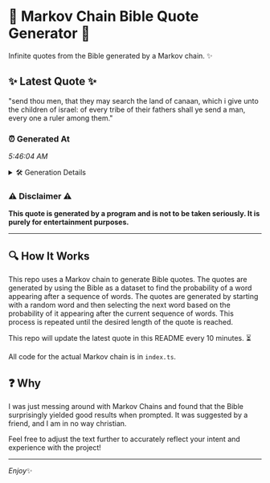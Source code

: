 # 📖 Markov Chain Bible Quote Generator 📖

Infinite quotes from the Bible generated by a Markov chain. ✨

## ✨ Latest Quote ✨
"send thou men, that they may search the land of canaan, which i give unto the children of israel: of every tribe of their fathers shall ye send a man, every one a ruler among them."

### ⏰ Generated At
*5:46:04 AM*

<details>
    <summary>🛠️ Generation Details</summary>
    <p>
        <strong>🌱 Seed:</strong> send<br>
        <strong>🔄 Iterations:</strong> 35<br>
        <strong>📜 Context History:</strong><br>[ send ]: thou<br>[ send, thou ]: men,<br>[ send, thou, men, ]: that<br>[ send, thou, men,, that ]: they<br>[ send, thou, men,, that, they ]: may<br>[ send, thou, men,, that, they, may ]: search<br>[ thou, men,, that, they, may, search ]: the<br>[ men,, that, they, may, search, the ]: land<br>[ that, they, may, search, the, land ]: of<br>[ they, may, search, the, land, of ]: canaan,<br>[ may, search, the, land, of, canaan, ]: which<br>[ search, the, land, of, canaan,, which ]: i<br>[ the, land, of, canaan,, which, i ]: give<br>[ land, of, canaan,, which, i, give ]: unto<br>[ of, canaan,, which, i, give, unto ]: the<br>[ canaan,, which, i, give, unto, the ]: children<br>[ which, i, give, unto, the, children ]: of<br>[ i, give, unto, the, children, of ]: israel:<br>[ give, unto, the, children, of, israel: ]: of<br>[ unto, the, children, of, israel:, of ]: every<br>[ the, children, of, israel:, of, every ]: tribe<br>[ children, of, israel:, of, every, tribe ]: of<br>[ of, israel:, of, every, tribe, of ]: their<br>[ israel:, of, every, tribe, of, their ]: fathers<br>[ of, every, tribe, of, their, fathers ]: shall<br>[ every, tribe, of, their, fathers, shall ]: ye<br>[ tribe, of, their, fathers, shall, ye ]: send<br>[ of, their, fathers, shall, ye, send ]: a<br>[ their, fathers, shall, ye, send, a ]: man,<br>[ fathers, shall, ye, send, a, man, ]: every<br>[ shall, ye, send, a, man,, every ]: one<br>[ ye, send, a, man,, every, one ]: a<br>[ send, a, man,, every, one, a ]: ruler<br>[ a, man,, every, one, a, ruler ]: among<br>[ man,, every, one, a, ruler, among ]: them.<br>
    </p>
</details>

### ⚠️ Disclaimer ⚠️
**This quote is generated by a program and is not to be taken seriously. It is purely for entertainment purposes.**

---

## 🔍 How It Works

This repo uses a Markov chain to generate Bible quotes. The quotes are generated by using the Bible as a dataset to find the probability of a word appearing after a sequence of words. The quotes are generated by starting with a random word and then selecting the next word based on the probability of it appearing after the current sequence of words. This process is repeated until the desired length of the quote is reached.

This repo will update the latest quote in this README every 10 minutes. ⏳

All code for the actual Markov chain is in `index.ts`.

## ❓ Why

I was just messing around with Markov Chains and found that the Bible surprisingly yielded good results when prompted. 
It was suggested by a friend, and I am in no way christian.

Feel free to adjust the text further to accurately reflect your intent and experience with the project!

---

*Enjoy*✨
